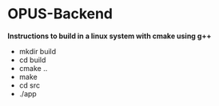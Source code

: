 # OPUS-Backend
**Instructions to build in a linux system with cmake using g++**
* mkdir build
* cd build
* cmake ..
* make
* cd src
* ./app